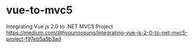 # vue-to-mvc5

Integrating Vue.js 2.0 to .NET MVC5 Project
https://medium.com/@hyounoosung/integrating-vue-js-2-0-to-net-mvc5-project-f97eb5a5b3ad

